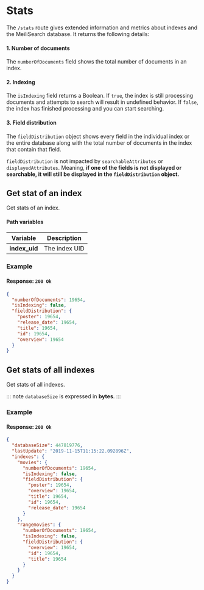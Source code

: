 # Stats

The `/stats` route gives extended information and metrics about indexes and the MeiliSearch database. It returns the following details:

#### 1. Number of documents

The `numberOfDocuments` field shows the total number of documents in an index.

#### 2. Indexing

The `isIndexing` field returns a Boolean. If `true`, the index is still processing documents and attempts to search will result in undefined behavior. If `false`, the index has finished processing and you can start searching.

#### 3. Field distribution

The `fieldDistribution` object shows every field in the individual index or the entire database along with the total number of documents in the index that contain that field.

`fieldDistribution` is not impacted by `searchableAttributes` or `displayedAttributes`. Meaning, **if one of the fields is not displayed or searchable, it will still be displayed in the `fieldDistribution` object.**  

## Get stat of an index

<RouteHighlighter method="GET" route="/indexes/:index_uid/stats"/>

Get stats of an index.

#### Path variables

| Variable      | Description   |
| ------------- | ------------- |
| **index_uid** | The index UID |

### Example

<CodeSamples id="get_index_stats_1" />

#### Response: `200 Ok`

```json
{
  "numberOfDocuments": 19654,
  "isIndexing": false,
  "fieldDistribution": {
    "poster": 19654,
    "release_date": 19654,
    "title": 19654,
    "id": 19654,
    "overview": 19654
  }
}
```

## Get stats of all indexes

<RouteHighlighter method="GET" route="/stats"/>

Get stats of all indexes.

::: note
`databaseSize` is expressed in **bytes**.
:::

### Example

<CodeSamples id="get_indexes_stats_1" />

#### Response: `200 Ok`

```json
{
  "databaseSize": 447819776,
  "lastUpdate": "2019-11-15T11:15:22.092896Z",
  "indexes": {
    "movies": {
      "numberOfDocuments": 19654,
      "isIndexing": false,
      "fieldDistribution": {
        "poster": 19654,
        "overview": 19654,
        "title": 19654,
        "id": 19654,
        "release_date": 19654
      }
    },
    "rangemovies": {
      "numberOfDocuments": 19654,
      "isIndexing": false,
      "fieldDistribution": {
        "overview": 19654,
        "id": 19654,
        "title": 19654
      }
    }
  }
}
```
